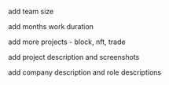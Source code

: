 add team size

add months work duration

add more projects - block, nft, trade

add project description and screenshots

add company description and role descriptions